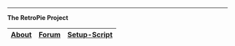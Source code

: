 ----
**The RetroPie Project**

[About](https://retropie.org.uk/)  | [Forum](https://retropie.org.uk/forum/)   |  [Setup-Script](https://github.com/petrockblog/RetroPie-Setup)
--------|----------|---------